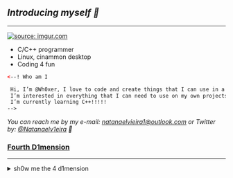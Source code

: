 ## _Introducing myself 👾_
---

<a href="https://imgur.com/SAyiu7A">
  <img src="https://i.imgur.com/SAyiu7A.png" title="source: imgur.com"/>
</a>

* C/C++ programmer
* Linux, cinammon desktop
* Coding 4 fun
 
```html
<--! Who am I

 Hi, I’m @Wh0xer, I love to code and create things that I can use in a productive and fun way
 I’m interested in everything that I can need to use on my own projects
 I’m currently learning C++!!!!!
-->
```

_You can reach me by my e-mail: <natanaelvieira1@outlook.com> or Twitter by: [@Natanaelv1eira](https://twitter.com/Natanaelv1eira) 👾_

### [Fourth D1mension](https://en.wikipedia.org/wiki/Four-dimensional_space)
---
<details> 
    <summary>sh0w me the 4 d1mension</summary> 
      <h3>tess3ract.gif</h3>
    <a href="https://imgur.com/aV9xOBu">
      <img src="https://i.imgur.com/aV9xOBu.gif" title="source: imgur.com" height="300" width="300"/>
    </a>
</details>
